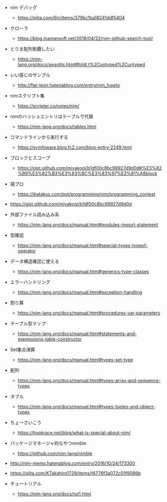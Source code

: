 - nim デバッグ
  - https://qiita.com/6in/items/379bc1ba18241ddf5404

- クローラ
  - https://blog.mamansoft.net/2018/04/22/nim-github-search-tool/

- とりま配列制覇したい
  - https://nim-lang.org/docs/sequtils.html#foldl.t%2Cuntyped%2Cuntyped

- いい感じのサンプル
  - http://flat-leon.hatenablog.com/entry/nim_howto

- nimスクリプト集
  - https://scripter.co/notes/nim/

- nimのハッシュエントリはテーブルで代替
  - https://nim-lang.org/docs/tables.html

- コマンドラインから実行する
  - https://symfoware.blog.fc2.com/blog-entry-2249.html

- ブロックとスコープ
  - https://gist.github.com/miyakogi/b1df00c8bc99927d9d0d#%E3%82%B9%E3%82%B3%E3%83%BC%E3%83%97%E3%81%A8block

- 競プロ
  - https://ikatakos.com/pot/programming/nim/programming_contest

- https://gist.github.com/miyakogi/b1df00c8bc99927d9d0d

- 外部ファイル読み込み系
  - https://nim-lang.org/docs/manual.html#modules-import-statement

- 型確認

  - https://nim-lang.org/docs/manual.html#special-types-typeof-operator

- データ構造確認に使える
  - https://nim-lang.org/docs/manual.html#generics-type-classes

- エラーハンドリング

  - https://nim-lang.org/docs/manual.html#exception-handling

- 割り算

  - https://nim-lang.org/docs/manual.html#procedures-var-parameters

- テーブル型マップ

  - https://nim-lang.org/docs/manual.html#statements-and-expressions-table-constructor

- Set集合演算
  - https://nim-lang.org/docs/manual.html#types-set-type

- 配列
  - https://nim-lang.org/docs/manual.html#types-array-and-sequence-types

- タプル
  - https://nim-lang.org/docs/manual.html#types-tuples-and-object-types

- ちょーさいこう
  - https://hookrace.net/blog/what-is-special-about-nim/

- パッケージマネージャ的なやつnimble
  - https://github.com/nim-lang/nimble


- http://nim-memo.hatenablog.com/entry/2016/10/24/173300


- https://qiita.com/KTakahiro1729/items/f4776f3a072c01f9086b


- チュートリアル

  - https://nim-lang.org/docs/tut1.html
